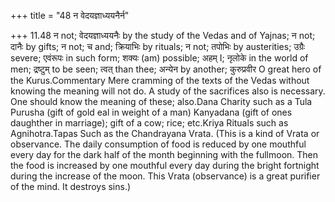 +++
title = "48 न वेदयज्ञाध्ययनैर्न"

+++
11.48 न not; वेदयज्ञाध्ययनैः by the study of the Vedas and of Yajnas; न
not; दानैः by gifts; न not; च and; क्रियाभिः by rituals; न not; तपोभिः
by austerities; उग्रैः severe; एवंरूपः in such form; शक्यः (am)
possible; अहम् I; नृलोके in the world of men; द्रष्टुम् to be seen;
त्वत् than thee; अन्येन by another; कुरुप्रवीर O great hero of the
Kurus.Commentary Mere cramming of the texts of the Vedas without knowing
the meaning will not do. A study of the sacrifices also is necessary.
One should know the meaning of these; also.Dana Charity such as a Tula
Purusha (gift of gold eal in weight of a man) Kanyadana (gift of ones
daughther in marriage); gift of a cow; rice; etc.Kriya Rituals such as
Agnihotra.Tapas Such as the Chandrayana Vrata. (This is a kind of Vrata
or observance. The daily consumption of food is reduced by one mouthful
every day for the dark half of the month beginning with the fullmoon.
Then the food is increased by one mouthful every day during the bright
fortnight during the increase of the moon. This Vrata (observance) is a
great purifier of the mind. It destroys sins.)
